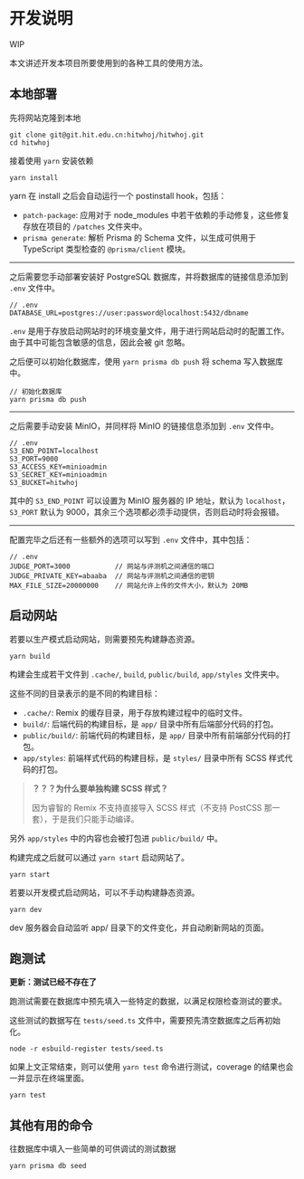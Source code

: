 # 开发说明

WIP

本文讲述开发本项目所要使用到的各种工具的使用方法。

## 本地部署

先将网站克隆到本地

    git clone git@git.hit.edu.cn:hitwhoj/hitwhoj.git
    cd hitwhoj

接着使用 `yarn` 安装依赖

    yarn install

yarn 在 install 之后会自动运行一个 postinstall hook，包括：

- `patch-package`: 应用对于 node_modules 中若干依赖的手动修复，这些修复存放在项目的 `/patches` 文件夹中。
- `prisma generate`: 解析 Prisma 的 Schema 文件，以生成可供用于 TypeScript 类型检查的 `@prisma/client` 模块。

---

之后需要您手动部署安装好 PostgreSQL 数据库，并将数据库的链接信息添加到 `.env` 文件中。

    // .env
    DATABASE_URL=postgres://user:password@localhost:5432/dbname

`.env` 是用于存放启动网站时的环境变量文件，用于进行网站启动时的配置工作。由于其中可能包含敏感的信息，因此会被 git 忽略。

之后便可以初始化数据库，使用 `yarn prisma db push` 将 schema 写入数据库中。

    // 初始化数据库
    yarn prisma db push

---

之后需要手动安装 MinIO，并同样将 MinIO 的链接信息添加到 `.env` 文件中。

    // .env
    S3_END_POINT=localhost
    S3_PORT=9000
    S3_ACCESS_KEY=minioadmin
    S3_SECRET_KEY=minioadmin
    S3_BUCKET=hitwhoj

其中的 `S3_END_POINT` 可以设置为 MinIO 服务器的 IP 地址，默认为 `localhost`，`S3_PORT` 默认为 9000，其余三个选项都必须手动提供，否则启动时将会报错。

---

配置完毕之后还有一些额外的选项可以写到 `.env` 文件中，其中包括：

    // .env
    JUDGE_PORT=3000           // 网站与评测机之间通信的端口
    JUDGE_PRIVATE_KEY=abaaba  // 网站与评测机之间通信的密钥
    MAX_FILE_SIZE=20000000    // 网站允许上传的文件大小，默认为 20MB

## 启动网站

若要以生产模式启动网站，则需要预先构建静态资源。

    yarn build

构建会生成若干文件到 `.cache/`, `build`, `public/build`, `app/styles` 文件夹中。

这些不同的目录表示的是不同的构建目标：

- `.cache/`: Remix 的缓存目录，用于存放构建过程中的临时文件。
- `build/`: 后端代码的构建目标，是 `app/` 目录中所有后端部分代码的打包。
- `public/build/`: 前端代码的构建目标，是 `app/` 目录中所有前端部分代码的打包。
- `app/styles`: 前端样式代码的构建目标，是 `styles/` 目录中所有 SCSS 样式代码的打包。

> **？？？为什么要单独构建 SCSS 样式？**
>
> 因为睿智的 Remix 不支持直接导入 SCSS 样式（不支持 PostCSS 那一套），于是我们只能手动编译。

另外 `app/styles` 中的内容也会被打包进 `public/build/` 中。

构建完成之后就可以通过 `yarn start` 启动网站了。

    yarn start

若要以开发模式启动网站，可以不手动构建静态资源。

    yarn dev

dev 服务器会自动监听 app/ 目录下的文件变化，并自动刷新网站的页面。

## 跑测试

**更新：测试已经不存在了**

跑测试需要在数据库中预先填入一些特定的数据，以满足权限检查测试的要求。

这些测试的数据写在 `tests/seed.ts` 文件中，需要预先清空数据库之后再初始化。

    node -r esbuild-register tests/seed.ts

如果上文正常结束，则可以使用 `yarn test` 命令进行测试，coverage 的结果也会一并显示在终端里面。

    yarn test

## 其他有用的命令

往数据库中填入一些简单的可供调试的测试数据

    yarn prisma db seed
